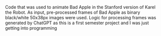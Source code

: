 Code that was used to animate Bad Apple in the Stanford version of Karel the Robot. As input, pre-processed frames of Bad Apple as binary black/white 50x38px images were used. 
Logic for processing frames was generated by ChatGPT as this is a first semester project and I was just getting into programming
